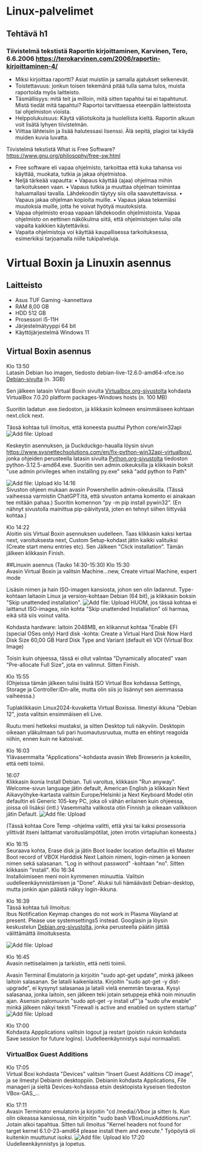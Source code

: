 # Linux-palvelimet
## Tehtävä h1

### Tiivistelmä tekstistä Raportin kirjoittaminen, Karvinen, Tero, 6.6.2006 https://terokarvinen.com/2006/raportin-kirjoittaminen-4/ 
-	Miksi kirjoittaa raportti? Asiat muistiin ja samalla ajatukset selkenevät.
-	Toistettavuus: jonkun toisen tekemänä pitää tulla sama tulos, muista raportoida myös laitteisto.
-	Täsmällisyys: mitä teit ja milloin, mitä sitten tapahtui tai ei tapahtunut. Mistä tiedät mitä tapahtui? Raportoi tarvittaessa eteenpäin laitteistosta tai ohjelmiston vioista.
-	Helppolukuisuus: Käytä väliotsikoita ja huolellista kieltä. Raportin alkuun voit lisätä lyhyen tiivistelmän.
-	Viittaa lähteisiin ja lisää halutessasi lisenssi. Älä sepitä, plagioi tai käydä muiden kuvia luvatta.

Tiivistelmä tekstistä What is Free Software?  https://www.gnu.org/philosophy/free-sw.html
-	Free software eli vapaa ohjelmisto, tarkoittaa että kuka tahansa voi käyttää, muokata, tutkia ja jakaa ohjelmistoa. 
-	Neljä tärkeää vapautta:
•	Vapaus käyttää (ajaa) ohjelmaa mihin tarkoitukseen vaan.
•	Vapaus tutkia ja muuttaa ohjelman toimintaa haluamallasi tavalla. Lähdekoodin täytyy siis olla saavutettavissa.
•	Vapaus jakaa ohjelman kopioita muille.
•	Vapaus jakaa tekemiäsi muutoksia muille, jotta he voivat hyötyä muutoksista. 
-	Vapaa ohjelmisto eroaa vapaan lähdekoodin ohjelmistoista. Vapaa ohjelmisto on eettinen näkökulma siitä, että ohjelmistojen tulisi olla vapaita kaikkien käytettäviksi.
-	Vapaita ohjelmistoja voi käyttää kaupallisessa tarkoituksessa, esimerkiksi tarjoamalla niille tukipalveluja.

# Virtual Boxin ja Linuxin asennus

## Laitteisto
- Asus TUF Gaming -kannettava
- RAM 8,00 GB
- HDD 512 GB
- Prosessori i5-11H
- Järjestelmätyyppi 64 bit
- Käyttöjärjestelmä Windows 11

## Virtual Boxin asennus

Klo 13:50  
Latasin Debian Iso imagen, tiedosto debian-live-12.6.0-amd64-xfce.iso 
<a href="https://cdimage.debian.org/debian-cd/current-live/amd64/iso-hybrid/">Debian-sivulta</a> (n. 3GB)


Sen jälkeen latasin Virtual Boxin sivulta <a href="https://cdimage.debian.org/debian-cd/current-live/amd64/iso-hybrid">Virtualbox.org-sivustolta</a> 
kohdasta VirtualBox 7.0.20 platform packages-Windows hosts (n. 100 MB)

Suoritin ladatun .exe.tiedoston, ja klikkasin kolmeen ensimmäiseen kohtaan next.click next.

Tässä kohtaa tuli ilmoitus, että koneesta puuttui Python core/win32api
 ![Add file: Upload](kuva1.jpg)

Keskeytin asennuksen, ja Duckduckgo-haualla löysin sivun  <a href="https://www.sysnettechsolutions.com/en/fix-python-win32api-virtualbox/">https://www.sysnettechsolutions.com/en/fix-python-win32api-virtualbox/</a>, jonka ohjeiden perusteella latasin sivulta  <a href="https://www.python.org/downloads/">Python.org-sivustolta</a> tiedoston python-3.12.5-amd64.exe. Suoritin sen admin.oikeuksilla ja klikkasin boksit "use admin privileges when installing py.exe" sekä "add python to Path"

 ![Add file: Upload](kuva2.jpg)
klo 14:16  
Sivuston ohjeen mukaan avasin Powershellin admin-oikeuksilla. (Tässä vaiheessa varmistin ChatGPT:ltä, että sivuston antama komento ei ainakaan tee mitään pahaa.) Suoritin komennon “py -m pip install pywin32”. (En nähnyt sivustolla mainittua pip-päivitystä, joten en tehnyt siihen liittyvää kohtaa.)

Klo 14:22  
Aloitin siis Virtual Boxin asennuksen uudelleen. Taas klikkasin kaksi kertaa next, varoituksesta next, Custom Setup-kohdast jätin kaikki valituiksi (Create start menu entries etc). Sen Jälkeen "Click installation". Tämän jälkeen klikkasin Finish.

##Linuxin asennus
(Tauko 14:30-15:30)
Klo 15:30  
Avasin Virtual Boxin ja valitsin Machine...new, Create virtual Machine, expert mode

Lisäsin nimen ja hain ISO-imagen kansiosta, johon sen olin ladannut. Type-kohtaan laitaoin Linux ja version-kohtaan Debian (64 bit), ja  klikkasin boksin "Skip unattended installation".
 ![Add file: Upload](kuva3.jpg)
HUOM, jos tässä kohtaa ei laittanut ISO-imagea, niin kohta "Skip unattended Installation" oli harmaa, eikä sitä siis voinut valita. 

Kohdasta hardware: laitoin 2048MB, en klikannut kohtaa "Enable EFI (special OSes only)
Hard disk -kohta: Create a Virtual Hard Disk Now
Hard Disk Size 60,00 GB
Hard Disk Type and Variant (default eli VDI (Virtual Box Image)

Toisin kuin ohjeessa, tässä ei ollut valintaa "Dynamically allocated" vaan "Pre-allocate Full Size", jota en valinnut. Sitten Finish.

Klo 15:55  
(Ohjeissa tämän jälkeen tulisi lisätä ISO Virtual Box kohdassa Settings, Storage ja Controller:IDn-alle, mutta olin siis jo lisännyt sen aiemmassa vaiheessa.)

Tuplaklikkasin Linux2024-kuvaketta Virtual Boxissa. Ilmestyi ikkuna "Debian 12", josta valitsin ensimmäisen eli Live.

Ruutu meni hetkeksi mustaksi, ja sitten Desktop tuli näkyviin. Desktopin oikeaan yläkulmaan tuli pari huomautusruutua, mutta en ehtinyt reagoida niihin, ennen kuin ne katosivat.

Klo 16:03  
Ylävasemmalta "Applications"-kohdasta avasin Web Browserin ja kokeilin, että netti toimii.

16:07  
Klikkasin ikonia Install Debian. Tuli varoitus, klikkasin "Run anyway".
Welcome-sivun language jätin default, American English ja klikkasin Next
Aikavyöhyke-kartasta valitsin Europe/Helsinki ja Next
Keyboard Model otin defaultin eli Generic 105-key PC, joka oli vähän erilainen kuin ohjeessa, joissa oli lisäksi (intl.)
Vasemmalta valikosta otin Finnish ja oikeaan valikkoon jätin Default.
 ![Add file: Upload](kuva4.jpg)

(Tässä kohtaa Core Temp -ohjelma valitti, että yksi tai kaksi prosessoria ylittivät itseni laittamat varoituslämpötilat, joten irrotin virtapiuhan koneesta.)

Klo 16:15  
Seuraava kohta, Erase disk ja jätin Boot loader location defaultiin eli Master Boot record of VBOX Harddisk
Next
Laitoin nimeni, login-nimen ja koneen nimen sekä salasanan. "Log in without password" -kohtaan "no". Sitten klikkasin "install".
Klo 16:34  
Installoimiseen meni noin kymmenen minuuttia. Valitsin uudelleenkäynnistämisen ja "Done".
Aluksi tuli hämäävästi Debian-desktop, mutta jonkin ajan päästä näkyy login-ikkuna.

Klo 16:39  
Tässä kohtaa tuli ilmoitus:  
Ibus Notification
Keymap changes do not work in Plasma Wayland at present. Please use systemsettings5 instead.
Googlasin ja löysin keskustelun <a href="https://lists.debian.org/debian-input-method/2024/02/msg00040.html">Debian.org-sivustolta</a>, jonka perusteella päätin jättää välittämättä ilmoituksesta.

 ![Add file: Upload](kuva5.jpg)
 
Klo 16:45  
Avasin nettiselaimen ja tarkistin, että netti toimii.

Avasin Terminal Emulatorin ja kirjoitin "sudo apt-get update", minkä jälkeen laitoin salasanan. Se lataili kaikenlaista.
Kirjoitin "sudo apt-get -y dist-upgrade", ei kysynyt salasanaa ja lataili vielä enemmän tavaraa. 
Kysyi salasanaa, jonka laitoin, sen jälkeen teki jotain setuppeja ehkä noin minuutin ajan.
Asensin palomuurin "sudo apt-get -y install uf"'ja "sudo ufw enable" minkä jälkeen näkyi teksti "Firewall is active and enabled on system startup"
 ![Add file: Upload](kuva6.jpg)

Klo 17:00  
Kohdasta Appplications valitsin logout ja restart (poistin ruksin kohdasta Save session for future logins). Uudelleenkäynnistys sujui normaalisti.


### VirtualBox Guest Additions 
Klo 17:05  
Virtual Boxi kohdasta "Devices" valitsin "Insert Guest Additions CD image", ja 
se ilmestyi Debianin desktoppiin.
Debianin kohdasta Applications, File manageri ja sieltä Devices-kohdassa etsin desktopista kyseisen tiedoston VBox-GAS_...

Klo 17:11  
Avasin Terminator emulatorin ja kirjoitin "cd /media/*/Vbox* ja sitten ls. Kun olin oikeassa kansiossa, niin kirjoitin "sudo bash VBoxLinuxAdditions.run". Jotain alkoi tapahtua. Sitten tuli ilmoitus "Kernel headers not found for target kernel 6.1.0-23-amd64 please install them and execute." Työpöytä oli kuitenkin muuttunut isoksi.
 ![Add file: Upload](kuva7.jpg)
klo 17:20  
Uudelleenkäynnistys ja lopetus.



